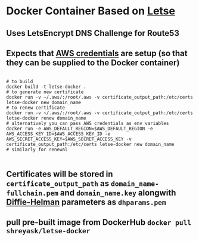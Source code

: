 # Docker Container Based on [Letse](https://github.com/c4milo/letse)
## Uses LetsEncrypt DNS Challenge for Route53
## Expects that [AWS credentials](http://docs.aws.amazon.com/cli/latest/userguide/cli-chap-getting-started.html#cli-environment) are setup (so that they can be supplied to the Docker container)

<pre>
<code>
# to build
docker build -t letse-docker .
# to generate new certificate
docker run -v ~/.aws/:/root/.aws -v certificate_output_path:/etc/certs letse-docker new domain_name
# to renew certificate
docker run -v ~/.aws/:/root/.aws -v certificate_output_path:/etc/certs letse-docker renew domain_name
# alternatively you can pass AWS credentials as env variables
docker run -e AWS_DEFAULT_REGION=$AWS_DEFAULT_REGION -e AWS_ACCESS_KEY_ID=$AWS_ACCESS_KEY_ID -e AWS_SECRET_ACCESS_KEY=$AWS_SECRET_ACCESS_KEY -v certificate_output_path:/etc/certs letse-docker new domain_name
# similarly for renewal
</code>
</pre>

## Certificates will be stored in `certificate_output_path` as `domain_name-fullchain.pem` and `domain_name.key` alongwith [Diffie-Helman](https://wiki.openssl.org/index.php/Diffie-Hellman_parameters) parameters as `dhparams.pem`

## pull pre-built image from DockerHub `docker pull shreyask/letse-docker`
